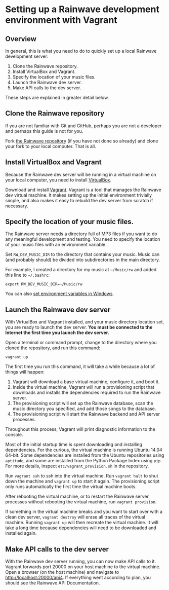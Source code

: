 # Setting up a Rainwave development environment with Vagrant

## Overview

In general, this is what you need to do to quickly set up a local Rainwave
development server:

1.  Clone the Rainwave repository.
2.  Install VirtualBox and Vagrant.
3.  Specify the location of your music files.
4.  Launch the Rainwave dev server.
5.  Make API calls to the dev server.

These steps are explained in greater detail below.

## Clone the Rainwave repository

If you are not familiar with Git and GitHub, perhaps you are not a developer
and perhaps this guide is not for you.

Fork [the Rainwave repository][rw-repo] (if you have not done so already) and
clone your fork to your local computer. That is all.

[rw-repo]: https://github.com/rmcauley/rainwave

## Install VirtualBox and Vagrant

Because the Rainwave dev server will be running in a virtual machine on your
local computer, you need to install [VirtualBox][vb].

[vb]: https://www.virtualbox.org/

Download and install [Vagrant][]. Vagrant is a tool that manages the
Rainwave dev virtual machine. It makes setting up the initial environment
trivially simple, and also makes it easy to rebuild the dev server from scratch
if necessary.

[vagrant]: http://www.vagrantup.com/

## Specify the location of your music files.

The Rainwave server needs a directory full of MP3 files if you want to do any
meaningful development and testing. You need to specify the location of your
music files with an environment variable.

Set `RW_DEV_MUSIC_DIR` to the directory that contains your music. Music can
(and probably should) be divided into subdirectories in the main directory.

For example, I created a directory for my music at `~/Music/rw` and added this
line to `~/.bashrc`:

    export RW_DEV_MUSIC_DIR=~/Music/rw

You can also [set environment variables in Windows][ev-win].

[ev-win]: http://ss64.com/nt/syntax-variables.html

## Launch the Rainwave dev server

With VirtualBox and Vagrant installed, and your music directory location set,
you are ready to launch the dev server. **You must be connected to the Internet
the first time you launch the dev server.**

Open a terminal or command prompt, change to the directory where you cloned the
repository, and run this command:

    vagrant up

The first time you run this command, it will take a while because a lot of
things will happen:

1.  Vagrant will download a base virtual machine, configure it, and boot it.
2.  Inside the virtual machine, Vagrant will run a provisioning script that
    downloads and installs the dependencies required to run the Rainwave
    server.
3.  The provisioning script will set up the Rainwave database, scan the music
    directory you specified, and add those songs to the database.
4.  The provisioning script will start the Rainwave backend and API server
    processes.

Throughout this process, Vagrant will print diagnostic information to the
console.

Most of the initial startup time is spent downloading and installing
dependencies. For the curious, the virtual machine is running Ubuntu 14.04
64-bit. Some dependencies are installed from the Ubuntu repositories using
`aptitude`, and some are installed from the Python Package Index using `pip`.
For more details, inspect `etc/vagrant_provision.sh` in the repository.

Run `vagrant ssh` to ssh into the virtual machine. Run `vagrant halt` to shut
down the machine and `vagrant up` to start it again. The provisioning script
only runs automatically the first time the virtual machine boots.

After rebooting the virtual machine, or to restart the Rainwave server
processes without rebooting the virtual machine, run `vagrant provision`.

If something in the virtual machine breaks and you want to start over with a
clean dev server, `vagrant destroy` will erase all traces of the virtual
machine. Running `vagrant up` will then recreate the virtual machine. It will
take a long time because dependencies will need to be downloaded and installed
again.

## Make API calls to the dev server

With the Rainwave dev server running, you can now make API calls to it. Vagrant
forwards port 20000 on your host machine to the virtual machine. Open a browser
(on the host machine) and navigate to <http://localhost:20000/api4>. If
everything went according to plan, you should see the Rainwave API
Documentation.
